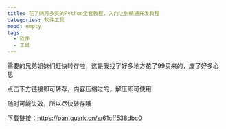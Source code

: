 ```yaml
---
title: 花了两万多买的Python全套教程，入门让到精通开发教程
categories: 软件工具
mood: empty
tags:
  - 软件
  - 工具
---
```





需要的兄弟姐妹们赶快转存啦，这是我找了好多地方花了99买来的，废了好多心思




点击下方链接即可转存，内容压缩过的，解压即可使用




随时可能失效，所以尽快转存哦




下载链接：https://pan.quark.cn/s/61cff538dbc0











